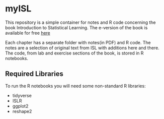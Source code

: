 # myISL

This repository is a simple container for notes and R code concerning the book Introduction to Statistical Learning.
The e-version of the book is available for free [here][1]

[1]: <http://www-bcf.usc.edu/~gareth/ISL/> "Introduction to Stastical Learning"

Each chapter has a separate folder with notes(in PDF) and R code.
The notes are a selection of original text from ISL with additions here and there.
The code, from lab and exercise sections of the book, is stored in R notebooks.


## Required Libraries

To run the R notebooks you will need some non-standard R libraries:

* tidyverse
* ISLR
* ggplot2
* reshape2
